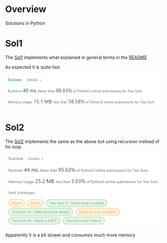 
# Overview 

Solutions in Python 

# Sol1 

The [Sol1](sol1.py) implements what explained in general terms in the [README](../readme.md)

As expected it is quite fast 

![Img1](sol1_performance.png)





# Sol2 

The [Sol2](sol2.py) implements the same as the above but using recursion instead of for loop 

![Img1](sol2_performance.png)

Apparently it is a bit slower and consumes much more memory 

